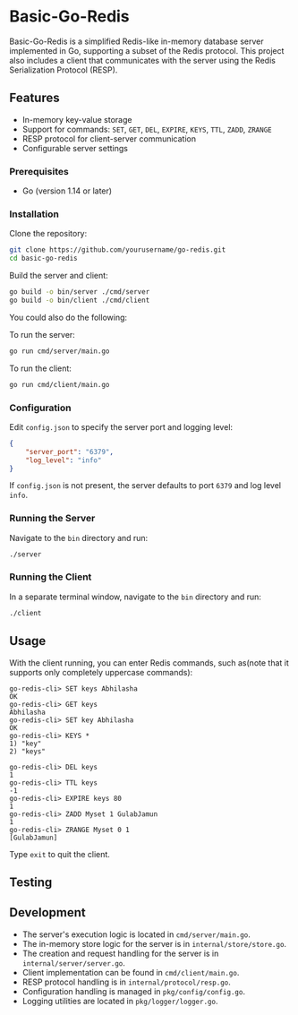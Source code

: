 
# Basic-Go-Redis

Basic-Go-Redis is a simplified Redis-like in-memory database server implemented in Go, supporting a subset of the Redis protocol. This project also includes a client that communicates with the server using the Redis Serialization Protocol (RESP).

## Features

- In-memory key-value storage
- Support for commands: `SET`, `GET`, `DEL`, `EXPIRE`, `KEYS`, `TTL`, `ZADD`, `ZRANGE`
- RESP protocol for client-server communication
- Configurable server settings

### Prerequisites

- Go (version 1.14 or later)

### Installation

Clone the repository:

```bash
git clone https://github.com/yourusername/go-redis.git
cd basic-go-redis
```

Build the server and client:

```bash
go build -o bin/server ./cmd/server
go build -o bin/client ./cmd/client
```

You could also do the following:  

To run the server:  
```bash
go run cmd/server/main.go

```
To run the client:  
```bash
go run cmd/client/main.go

```

### Configuration

Edit `config.json` to specify the server port and logging level:

```json
{
    "server_port": "6379",
    "log_level": "info"
}
```

If `config.json` is not present, the server defaults to port `6379` and log level `info`.

### Running the Server

Navigate to the `bin` directory and run:

```bash
./server
```

### Running the Client

In a separate terminal window, navigate to the `bin` directory and run:

```bash
./client
```

## Usage

With the client running, you can enter Redis commands, such as(note that it supports only completely uppercase commands):

```
go-redis-cli> SET keys Abhilasha
OK
go-redis-cli> GET keys
Abhilasha
go-redis-cli> SET key Abhilasha
OK
go-redis-cli> KEYS *
1) "key"
2) "keys"

go-redis-cli> DEL keys
1
go-redis-cli> TTL keys
-1
go-redis-cli> EXPIRE keys 80
1
go-redis-cli> ZADD Myset 1 GulabJamun
1
go-redis-cli> ZRANGE Myset 0 1
[GulabJamun]

```

Type `exit` to quit the client.

## Testing 




## Development

- The server's execution logic is located in `cmd/server/main.go`.
- The in-memory store logic for the server is in `internal/store/store.go`.
- The creation and request handling for the server is in `internal/server/server.go`.
- Client implementation can be found in `cmd/client/main.go`.
- RESP protocol handling is in `internal/protocol/resp.go`.
- Configuration handling is managed in `pkg/config/config.go`.
- Logging utilities are located in `pkg/logger/logger.go`.
